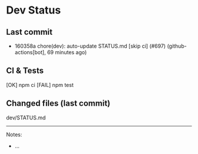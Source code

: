 # Dev Status

## Last commit
- 160358a chore(dev): auto-update STATUS.md [skip ci] (#697) (github-actions[bot], 69 minutes ago)
## CI & Tests
[OK] npm ci
[FAIL] npm test

## Changed files (last commit)
dev/STATUS.md

---
Notes:
- ...
